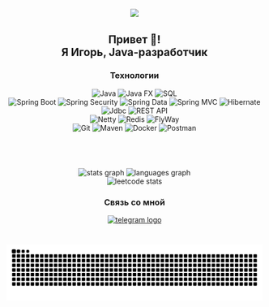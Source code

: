 <br clear="both">

<div align="center">
  <img height="196" src="https://media.giphy.com/media/gjrYDwbjnK8x36xZIO/giphy.gif"  />
</div>

###

<h2 align="center">Привет 👋!<br> Я Игорь, Java-разработчик</h2>

<div align="center">
  <h3>Технологии</h3>
</div>

<div align="center">
    <img alt="Java" src="https://img.shields.io/badge/Java_Core-lightblue?style=for-the-badge" height="30">
    <img alt="Java FX" src="https://img.shields.io/badge/Java_FX-lightblue?style=for-the-badge" height="30">
   <img alt="SQL" src="https://img.shields.io/badge/SQL-lightblue?style=for-the-badge" height="30">
    <br>
    <img alt="Spring Boot" src="https://img.shields.io/badge/Spring_Boot-lightblue?style=for-the-badge" height="30">
    <img alt="Spring Security" src="https://img.shields.io/badge/Spring_Security-lightblue?style=for-the-badge" height="30">
    <img alt="Spring Data" src="https://img.shields.io/badge/Spring_Data-lightblue?style=for-the-badge" height="30">
  <img alt="Spring MVC" src="https://img.shields.io/badge/Spring_Web-lightblue?style=for-the-badge" height="30">
    <img alt="Hibernate" src="https://img.shields.io/badge/Hibernate-lightblue?style=for-the-badge" height="30">
    <img alt="Jdbc" src="https://img.shields.io/badge/Jdbc-lightblue?style=for-the-badge" height="30">
    <img alt="REST API" src="https://img.shields.io/badge/REST_API-lightblue?style=for-the-badge" height="30">
  <br>
   <img alt="Netty" src="https://img.shields.io/badge/Netty-lightblue?style=for-the-badge" height="30">
    <img alt="Redis" src="https://img.shields.io/badge/Redis-lightblue?style=for-the-badge" height="30">
    <img alt="FlyWay" src="https://img.shields.io/badge/FlyWay-lightblue?style=for-the-badge" height="30">
  <br>
    <img alt="Git" src="https://img.shields.io/badge/Git-lightblue?style=for-the-badge" height="30">
    <img alt="Maven" src="https://img.shields.io/badge/Maven-lightblue?style=for-the-badge" height="30">
    <img alt="Docker" src="https://img.shields.io/badge/Docker-lightblue?style=for-the-badge" height="30">
     <img alt="Postman" src="https://img.shields.io/badge/Postman-lightblue?style=for-the-badge" height="30">
   



[//]: # ( <img src="https://cdn.jsdelivr.net/gh/devicons/devicon/icons/java/java-original.svg" height="40" alt="java logo"  />)

[//]: # (  <img width="12" />)

[//]: # (  <img src="https://cdn.jsdelivr.net/gh/devicons/devicon/icons/spring/spring-original.svg" height="40" alt="spring logo"  />)

[//]: # (  <img width="12" />)

[//]: # (  <img src="https://cdn.jsdelivr.net/gh/devicons/devicon/icons/postgresql/postgresql-original.svg" height="40" alt="postgresql logo"  />)

[//]: # (  <img width="12" />)

[//]: # (  <img src="https://cdn.jsdelivr.net/gh/devicons/devicon/icons/mysql/mysql-original.svg" height="40" alt="mysql logo"  />)

[//]: # (  <img width="12" />)

[//]: # (  <img src="https://cdn.jsdelivr.net/gh/devicons/devicon/icons/git/git-original.svg" height="40" alt="git logo"  />)

[//]: # (  <img width="12" />)

[//]: # (  <img src="https://cdn.jsdelivr.net/gh/devicons/devicon/icons/docker/docker-original.svg" height="40" alt="docker logo"  />)

[//]: # (  <img width="12" />)

[//]: # (  <img src="https://cdn.jsdelivr.net/gh/devicons/devicon/icons/angularjs/angularjs-original.svg" height="40" alt="angularjs logo"  />)

[//]: # (<img width="12" />)

[//]: # (  <img src="https://cdn.jsdelivr.net/gh/devicons/devicon/icons/html5/html5-original.svg" height="40" alt="html5 logo"  />)

[//]: # (  <img width="12" />)

[//]: # (  <img src="https://skillicons.dev/icons?i=maven" height="40" alt="apachemaven logo"  />)

</div>

###

<br><br>

<div align="center">
  <img src="https://github-readme-stats.vercel.app/api?username=igojig&hide_title=false&hide_rank=false&show_icons=true&include_all_commits=true&count_private=true&disable_animations=false&theme=default&locale=en&hide_border=false" height="150" alt="stats graph"  />
  <img src="https://github-readme-stats.vercel.app/api/top-langs?username=igojig&locale=en&hide_title=false&layout=compact&card_width=320&langs_count=5&theme=default&hide_border=false" height="150" alt="languages graph"  />
<br>
<img src="https://leetcard.jacoblin.cool/igojig?theme=light&font=Arimo&ext=activity" height="200" alt="leetcode stats"  />
  
</div>

###
<div align="center">
  <h3>Связь со мной</h3>
</div>

<div align="center">
  <a href="https://t.me/Zhigachev" target="_blank">
    <img src="https://img.shields.io/static/v1?message=Telegram&logo=telegram&label=&color=2CA5E0&logoColor=white&labelColor=&style=for-the-badge" height="35" alt="telegram logo"  />
  </a>
</div>

###

<br clear="both">

<img src="https://raw.githubusercontent.com/igojig/igojig/output/snake.svg" alt="Snake animation" />

###

<!--
**igojig/igojig** is a ✨ _special_ ✨ repository because its `README.md` (this file) appears on your GitHub profile.

Here are some ideas to get you started:

- 🔭 I’m currently working on ...
- 🌱 I’m currently learning ...
- 👯 I’m looking to collaborate on ...
- 🤔 I’m looking for help with ...
- 💬 Ask me about ...
- 📫 How to reach me: ...
- 😄 Pronouns: ...
- ⚡ Fun fact: ...
-->
